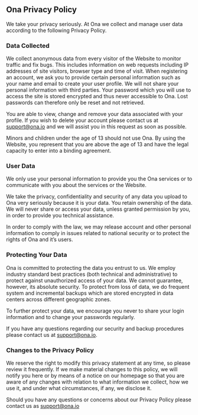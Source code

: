 ## Ona Privacy Policy

We take your privacy seriously. At Ona we collect and manage user data according to the following Privacy Policy.  

### Data Collected

We collect anonymous data from every visitor of the Website to monitor traffic and fix bugs.   This includes information on web requests including IP addresses of site visitors, browser type and time of visit.   When registering an account, we ask you to provide certain personal information such as your name and email to create your user profile.  We will not share your personal information with third parties.  Your password which you will use to access the site is stored encrypted and thus never accessible to Ona.  Lost passwords can therefore only be reset and not retrieved. 

You are able to view, change and remove your data associated with your profile.  If you wish to delete your account please contact us at support@ona.io and we will assist you in this request as soon as possible.

Minors and children under the age of 13 should not use Ona.  By using the Website, you represent that you are above the age of 13 and have the legal capacity to enter into a binding agreement.

### User Data

We only use your personal information to provide you the Ona services or to communicate with you about the services or the Website.

We take the privacy, confidentiality and security of any data you upload to Ona very seriously because it is your data.  You retain ownership of the data.   We will never share or access your data, unless granted permission by you, in order to provide you technical assistance.

In order to comply with the law, we may release account and other personal information to comply in issues related to national security or to protect the rights of Ona and it’s users.

### Protecting Your Data

Ona is committed to protecting the data you entrust to us.  We employ industry standard best practices (both technical and administrative) to protect against unauthorized access of your data.  We cannot guarantee, however, its absolute security. To protect from loss of data, we do frequent system and incremental backups which are stored encrypted in data centers across different geographic zones.  

To further protect your data,  we encourage you never to share your login information and to change your passwords regularly.  

If you have any questions regarding our security and backup procedures please contact us at support@ona.io.

### Changes to the Privacy Policy

We reserve the right to modify this privacy statement at any time, so please review it frequently.  If we make material changes to this policy, we will notify you here or by means of a notice on our homepage so that you are aware of any changes with relation to what information we collect, how we use it, and under what circumstances, if any, we disclose it.

Should you have any questions or concerns about our Privacy Policy please contact us as support@ona.io
